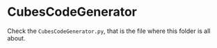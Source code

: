 # CubesCodeGenerator

Check the `CubesCodeGenerator.py`, that is the file where this folder is all about.

